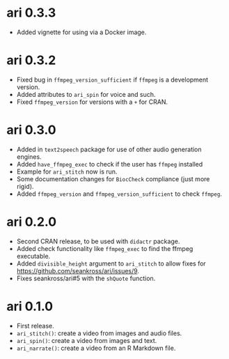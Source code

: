 # ari 0.3.3

- Added vignette for using via a Docker image.

# ari 0.3.2

- Fixed bug in `ffmpeg_version_sufficient` if `ffmpeg` is a development version.
- Added attributes to `ari_spin` for voice and such.
- Fixed `ffmpeg_version` for versions with a `+` for CRAN.

# ari 0.3.0

- Added in `text2speech` package for use of other audio generation engines.
- Added `have_ffmpeg_exec` to check if the user has `ffmpeg` installed
- Example for `ari_stitch` now is run.
- Some documentation changes for `BiocCheck` compliance (just more rigid).
- Added `ffmpeg_version` and `ffmpeg_version_sufficient` to check `ffmpeg`.

# ari 0.2.0

- Second CRAN release, to be used with `didactr` package.
- Added check functionality like `ffmpeg_exec` to find the ffmpeg executable.
- Added `divisible_height` argument to `ari_stitch` to allow fixes for https://github.com/seankross/ari/issues/9.
- Fixes seankross/ari#5 with the `shQuote` function.


# ari 0.1.0

- First release.
- `ari_stitch()`: create a video from images and audio files.
- `ari_spin()`: create a video from images and text.
- `ari_narrate()`: create a video from an R Markdown file.